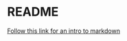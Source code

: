 # README

[Follow this link for an intro to markdown](https://docs.github.com/en/free-pro-team@latest/github/writing-on-github/basic-writing-and-formatting-syntax)
